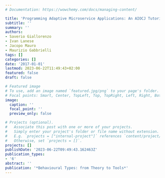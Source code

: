 ```yaml
---
# Documentation: https://wowchemy.com/docs/managing-content/

title: 'Programming Adaptive Microservice Applications: An AIOCJ Tutorial'
subtitle: ''
summary: ''
authors:
- Saverio Giallorenzo
- Ivan Lanese
- Jacopo Mauro
- Maurizio Gabbrielli
tags: []
categories: []
date: '2017-01-01'
lastmod: 2023-06-22T11:49:43+02:00
featured: false
draft: false

# Featured image
# To use, add an image named `featured.jpg/png` to your page's folder.
# Focal points: Smart, Center, TopLeft, Top, TopRight, Left, Right, BottomLeft, Bottom, BottomRight.
image:
  caption: ''
  focal_point: ''
  preview_only: false

# Projects (optional).
#   Associate this post with one or more of your projects.
#   Simply enter your project's folder or file name without extension.
#   E.g. `projects = ["internal-project"]` references `content/project/deep-learning/index.md`.
#   Otherwise, set `projects = []`.
projects: []
publishDate: '2023-06-22T09:49:43.162463Z'
publication_types:
- '6'
abstract: ''
publication: '*Behavioural Types: from Theory to Tools*'
---
```


